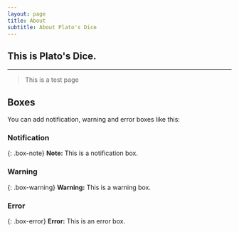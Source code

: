 ```yaml
---
layout: page
title: About
subtitle: About Plato's Dice
---
```


## This is Plato's Dice.

---

> This is a test page

## Boxes
You can add notification, warning and error boxes like this:

### Notification

{: .box-note}
**Note:** This is a notification box.

### Warning

{: .box-warning}
**Warning:** This is a warning box.

### Error

{: .box-error}
**Error:** This is an error box.
